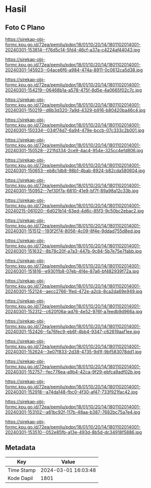 # Hasil

## Foto C Plano

https://sirekap-obj-formc.kpu.go.id/72ea/pemilu/pdpr/18/01/10/20/14/1801102014001-20240301-153814--f76d5c14-5fd4-46cf-a37a-c4224af44043.jpg

https://sirekap-obj-formc.kpu.go.id/72ea/pemilu/pdpr/18/01/10/20/14/1801102014001-20240301-145923--04ace6f6-a984-474a-8911-0c0612ca5d38.jpg

https://sirekap-obj-formc.kpu.go.id/72ea/pemilu/pdpr/18/01/10/20/14/1801102014001-20240301-154219--06468b1a-a578-475f-8d5e-4a0665f02c7c.jpg

https://sirekap-obj-formc.kpu.go.id/72ea/pemilu/pdpr/18/01/10/20/14/1801102014001-20240301-150219--d6b3d320-7a9d-4329-b916-b80420ba46c4.jpg

https://sirekap-obj-formc.kpu.go.id/72ea/pemilu/pdpr/18/01/10/20/14/1801102014001-20240301-150334--034f74d7-6a94-479e-bccb-07c333c2b001.jpg

https://sirekap-obj-formc.kpu.go.id/72ea/pemilu/pdpr/18/01/10/20/14/1801102014001-20240301-150528--221fd334-2ce9-4ac4-954e-325cc4efd806.jpg

https://sirekap-obj-formc.kpu.go.id/72ea/pemilu/pdpr/18/01/10/20/14/1801102014001-20240301-150653--eb8c1db8-98b1-4bab-8924-b82cda580604.jpg

https://sirekap-obj-formc.kpu.go.id/72ea/pemilu/pdpr/18/01/10/20/14/1801102014001-20240301-150952--7ef30f7a-6810-41e9-bf7f-89a98a12c33b.jpg

https://sirekap-obj-formc.kpu.go.id/72ea/pemilu/pdpr/18/01/10/20/14/1801102014001-20240215-061020--6d021b14-63ed-4d6c-85f3-9c50bc2ebac2.jpg

https://sirekap-obj-formc.kpu.go.id/72ea/pemilu/pdpr/18/01/10/20/14/1801102014001-20240301-151512--193f2f74-8056-4c09-8f4e-9ddad755d8ed.jpg

https://sirekap-obj-formc.kpu.go.id/72ea/pemilu/pdpr/18/01/10/20/14/1801102014001-20240301-151632--8b78c20f-a7a3-447b-9c84-5b7e75e7fabb.jpg

https://sirekap-obj-formc.kpu.go.id/72ea/pemilu/pdpr/18/01/10/20/14/1801102014001-20240301-151816--e9301fb8-07eb-4f4e-87a6-bf482939f72a.jpg

https://sirekap-obj-formc.kpu.go.id/72ea/pemilu/pdpr/18/01/10/20/14/1801102014001-20240301-152124--aecc2766-1fed-472e-a2cb-8ca2da69e949.jpg

https://sirekap-obj-formc.kpu.go.id/72ea/pemilu/pdpr/18/01/10/20/14/1801102014001-20240301-152312--c620f06a-ad76-4e52-976f-a7eedb9d966a.jpg

https://sirekap-obj-formc.kpu.go.id/72ea/pemilu/pdpr/18/01/10/20/14/1801102014001-20240301-152426--fa76fec9-eb6f-4bb4-9347-c62619aaf1ee.jpg

https://sirekap-obj-formc.kpu.go.id/72ea/pemilu/pdpr/18/01/10/20/14/1801102014001-20240301-152624--3e07f833-2d38-4735-9d1f-9bf583078dd1.jpg

https://sirekap-obj-formc.kpu.go.id/72ea/pemilu/pdpr/18/01/10/20/14/1801102014001-20240301-152757--fec776ea-a9b4-42ca-9f29-ebfca9adf02b.jpg

https://sirekap-obj-formc.kpu.go.id/72ea/pemilu/pdpr/18/01/10/20/14/1801102014001-20240301-152918--a74da148-fbc0-4f30-af47-733f921fac42.jpg

https://sirekap-obj-formc.kpu.go.id/72ea/pemilu/pdpr/18/01/10/20/14/1801102014001-20240301-153102--a61bc92f-117b-48aa-b387-7682bc75a7e4.jpg

https://sirekap-obj-formc.kpu.go.id/72ea/pemilu/pdpr/18/01/10/20/14/1801102014001-20240301-153510--052e85fb-a13e-493d-8b5d-dc34918f5886.jpg


## Metadata

| Key        | Value               |
| ---------- | ------------------- |
| Time Stamp | 2024-03-01 16:03:48 |
| Kode Dapil | 1801                |



